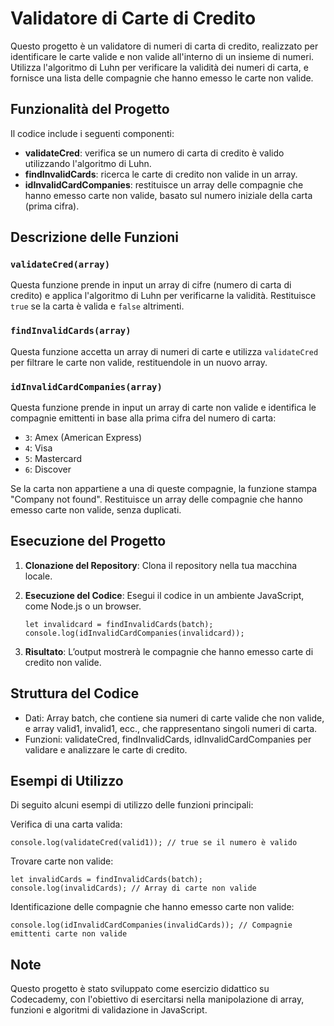 # Validatore di Carte di Credito

Questo progetto è un validatore di numeri di carta di credito, realizzato per identificare le carte valide e non valide all'interno di un insieme di numeri. Utilizza l'algoritmo di Luhn per verificare la validità dei numeri di carta, e fornisce una lista delle compagnie che hanno emesso le carte non valide.

## Funzionalità del Progetto

Il codice include i seguenti componenti:

- **validateCred**: verifica se un numero di carta di credito è valido utilizzando l'algoritmo di Luhn.
- **findInvalidCards**: ricerca le carte di credito non valide in un array.
- **idInvalidCardCompanies**: restituisce un array delle compagnie che hanno emesso carte non valide, basato sul numero iniziale della carta (prima cifra).

## Descrizione delle Funzioni

### `validateCred(array)`

Questa funzione prende in input un array di cifre (numero di carta di credito) e applica l'algoritmo di Luhn per verificarne la validità. Restituisce `true` se la carta è valida e `false` altrimenti.

### `findInvalidCards(array)`

Questa funzione accetta un array di numeri di carte e utilizza `validateCred` per filtrare le carte non valide, restituendole in un nuovo array.

### `idInvalidCardCompanies(array)`

Questa funzione prende in input un array di carte non valide e identifica le compagnie emittenti in base alla prima cifra del numero di carta:
- `3`: Amex (American Express)
- `4`: Visa
- `5`: Mastercard
- `6`: Discover

Se la carta non appartiene a una di queste compagnie, la funzione stampa "Company not found". Restituisce un array delle compagnie che hanno emesso carte non valide, senza duplicati.

## Esecuzione del Progetto

1. **Clonazione del Repository**: Clona il repository nella tua macchina locale.
2. **Esecuzione del Codice**: Esegui il codice in un ambiente JavaScript, come Node.js o un browser.

   ```
   let invalidcard = findInvalidCards(batch);
   console.log(idInvalidCardCompanies(invalidcard));
   ```
3. **Risultato**: L’output mostrerà le compagnie che hanno emesso carte di credito non valide.

## Struttura del Codice
- Dati: Array batch, che contiene sia numeri di carte valide che non valide, e array valid1, invalid1, ecc., che rappresentano singoli numeri di carta.
- Funzioni: validateCred, findInvalidCards, idInvalidCardCompanies per validare e analizzare le carte di credito.

## Esempi di Utilizzo
Di seguito alcuni esempi di utilizzo delle funzioni principali:

Verifica di una carta valida:
```
console.log(validateCred(valid1)); // true se il numero è valido
```

Trovare carte non valide:
```
let invalidCards = findInvalidCards(batch);
console.log(invalidCards); // Array di carte non valide
```

Identificazione delle compagnie che hanno emesso carte non valide:
```
console.log(idInvalidCardCompanies(invalidCards)); // Compagnie emittenti carte non valide
```

## Note
Questo progetto è stato sviluppato come esercizio didattico su Codecademy, con l'obiettivo di esercitarsi nella manipolazione di array, funzioni e algoritmi di validazione in JavaScript.
